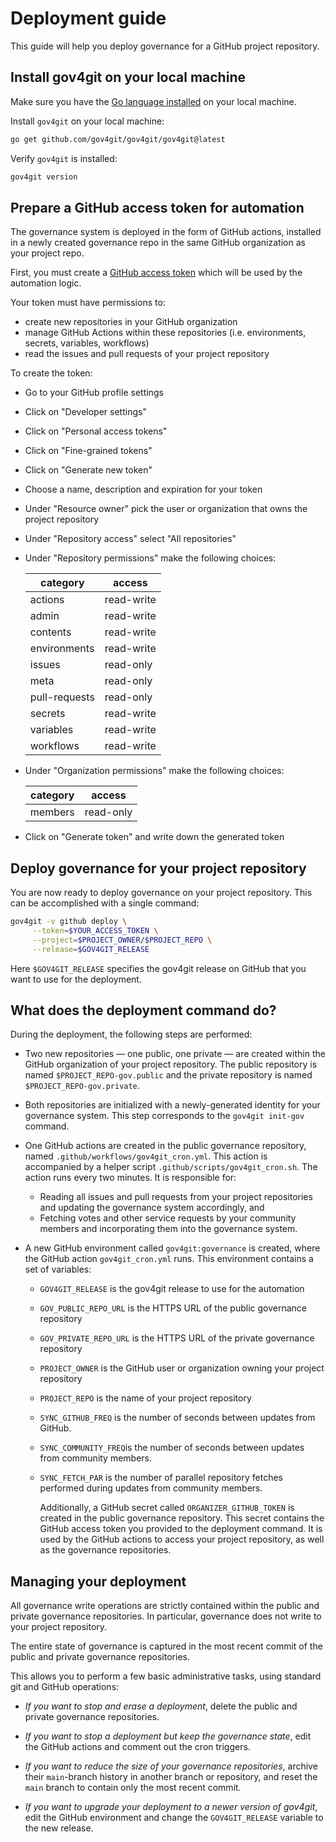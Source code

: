 
# Deployment guide

This guide will help you deploy governance for a GitHub project repository.

## Install gov4git on your local machine

Make sure you have the [Go language installed](https://golang.org/doc/install) on your local machine.

Install `gov4git` on your local machine:

```bash
go get github.com/gov4git/gov4git/gov4git@latest
```

Verify `gov4git` is installed:

```bash
gov4git version
```

## Prepare a GitHub access token for automation

The governance system is deployed in the form of GitHub actions, installed in a newly created governance repo in the same GitHub organization as your project repo.

First, you must create a [GitHub access token](https://docs.github.com/en/github/authenticating-to-github/creating-a-personal-access-token) which will be used by the automation logic.

Your token must have permissions to:
- create new repositories in your GitHub organization
- manage GitHub Actions within these repositories (i.e. environments, secrets, variables, workflows)
- read the issues and pull requests of your project repository

To create the token:
- Go to your GitHub profile settings
- Click on "Developer settings"
- Click on "Personal access tokens"
- Click on "Fine-grained tokens"
- Click on "Generate new token"
- Choose a name, description and expiration for your token
- Under "Resource owner" pick the user or organization that owns the project repository
- Under "Repository access" select "All repositories"
- Under "Repository permissions" make the following choices:

     | category | access |
     | ----------- | ----------- |
     | actions | read-write |
     | admin | read-write |
     | contents | read-write |
     | environments | read-write |
     | issues | read-only |
     | meta | read-only |
     | pull-requests | read-only |
     | secrets | read-write |
     | variables | read-write |
     | workflows | read-write |

- Under "Organization permissions" make the following choices:

     | category | access |
     | ----------- | ----------- |
     | members | read-only |

- Click on "Generate token" and write down the generated token


## Deploy governance for your project repository

You are now ready to deploy governance on your project repository. This can be accomplished with a single command:

```bash
gov4git -v github deploy \
     --token=$YOUR_ACCESS_TOKEN \
     --project=$PROJECT_OWNER/$PROJECT_REPO \
     --release=$GOV4GIT_RELEASE
```

Here `$GOV4GIT_RELEASE` specifies the gov4git release on GitHub that you want to use for the deployment.

## What does the deployment command do?

During the deployment, the following steps are performed:

- Two new repositories — one public, one private — are created within the GitHub organization of your project repository. The public repository is named `$PROJECT_REPO-gov.public` and the private repository is named `$PROJECT_REPO-gov.private`.

- Both repositories are initialized with a newly-generated identity for your governance system. This step corresponds to the `gov4git init-gov` command.

- One GitHub actions are created in the public governance repository, named `.github/workflows/gov4git_cron.yml`. This action is accompanied by a helper script `.github/scripts/gov4git_cron.sh`. The action runs every two minutes. It is responsible for:
     - Reading all issues and pull requests from your project repositories and updating the governance system accordingly, and
     - Fetching votes and other service requests by your community members and incorporating them into the governance system.

- A new GitHub environment called `gov4git:governance` is created, where the GitHub action `gov4git_cron.yml` runs. This environment contains a set of variables:
  - `GOV4GIT_RELEASE` is the gov4git release to use for the automation
  - `GOV_PUBLIC_REPO_URL` is the HTTPS URL of the public governance repository
  - `GOV_PRIVATE_REPO_URL` is the HTTPS URL of the private governance repository
  - `PROJECT_OWNER` is the GitHub user or organization owning your project repository
  - `PROJECT_REPO` is the name of your project repository
  - `SYNC_GITHUB_FREQ` is the number of seconds between updates from GitHub.
  - `SYNC_COMMUNITY_FREQ`is the number of seconds between updates from community members.
  - `SYNC_FETCH_PAR` is the number of parallel repository fetches performed during updates from community members.

     Additionally, a GitHub secret called `ORGANIZER_GITHUB_TOKEN` is created in the public governance repository. This secret contains the GitHub access token you provided to the deployment command. It is used by the GitHub actions to access your project repository, as well as the governance repositories.

## Managing your deployment

All governance write operations are strictly contained within the public and private governance repositories. In particular, governance does not write to your project repository.

The entire state of governance is captured in the most recent commit of the public and private governance repositories.

This allows you to perform a few basic administrative tasks, using standard git and GitHub operations:

- _If you want to stop and erase a deployment_, delete the public and private governance repositories.

- _If you want to stop a deployment but keep the governance state_, edit the GitHub actions and comment out the cron triggers.

- _If you want to reduce the size of your governance repositories_, archive their `main`-branch history in another branch or repository, and reset the `main` branch to contain only the most recent commit.

- _If you want to upgrade your deployment to a newer version of gov4git_, edit the GitHub environment and change the `GOV4GIT_RELEASE` variable to the new release.
